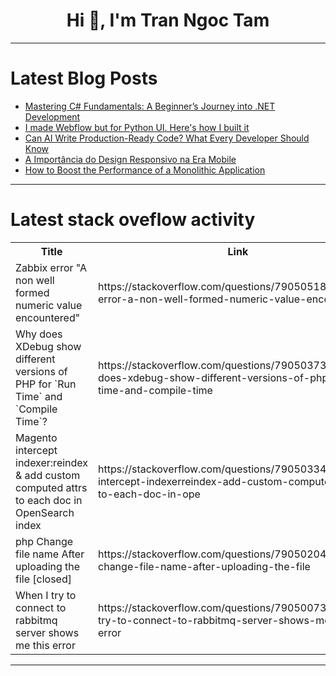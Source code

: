 <h1 align="center">Hi 👋, I'm Tran Ngoc Tam</h1>

---

# Latest Blog Posts 
<!-- BLOG-POST-LIST:START -->
- [Mastering C# Fundamentals: A Beginner’s Journey into .NET Development](https://dev.to/iamcymentho/mastering-c-fundamentals-a-beginners-journey-into-net-development-3am1)
- [I made Webflow but for Python UI. Here&#39;s how I built it](https://dev.to/paul_freeman/i-made-webflow-but-for-python-ui-heres-how-i-built-it-3f7j)
- [Can AI Write Production-Ready Code? What Every Developer Should Know](https://dev.to/theainews/can-ai-write-production-ready-code-what-every-developer-should-know-33dn)
- [A Importância do Design Responsivo na Era Mobile](https://dev.to/edrda/a-importancia-do-design-responsivo-na-era-mobile-1gem)
- [How to Boost the Performance of a Monolithic Application](https://dev.to/wallacefreitas/how-to-boost-the-performance-of-a-monolithic-application-3lil)
<!-- BLOG-POST-LIST:END -->

---

# Latest stack oveflow activity
<table>
  <tr><th>Title</th><th>Link</th></tr>
  <!-- STACKOVERFLOW:START --><tr><td>Zabbix error &quot;A non well formed numeric value encountered&quot;</td><td>https://stackoverflow.com/questions/79050518/zabbix-error-a-non-well-formed-numeric-value-encountered</td></tr><tr><td>Why does XDebug show different versions of PHP for `Run Time` and `Compile Time`?</td><td>https://stackoverflow.com/questions/79050373/why-does-xdebug-show-different-versions-of-php-for-run-time-and-compile-time</td></tr><tr><td>Magento intercept indexer:reindex &amp; add custom computed attrs to each doc in OpenSearch index</td><td>https://stackoverflow.com/questions/79050334/magento-intercept-indexerreindex-add-custom-computed-attrs-to-each-doc-in-ope</td></tr><tr><td>php Change file name After uploading the file [closed]</td><td>https://stackoverflow.com/questions/79050204/php-change-file-name-after-uploading-the-file</td></tr><tr><td>When I try to connect to rabbitmq server shows me this error</td><td>https://stackoverflow.com/questions/79050073/when-i-try-to-connect-to-rabbitmq-server-shows-me-this-error</td></tr><!-- STACKOVERFLOW:END -->
</table>

---



